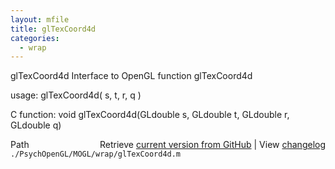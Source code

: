 ```yaml
---
layout: mfile
title: glTexCoord4d
categories:
  - wrap
---
```


glTexCoord4d  Interface to OpenGL function glTexCoord4d

usage:  glTexCoord4d\( s, t, r, q \)

C function:  void glTexCoord4d\(GLdouble s, GLdouble t, GLdouble r, GLdouble q\)


<div class="code_header" style="text-align:right;">
  <span style="float:left;">Path&nbsp;&nbsp;</span> <span class="counter">Retrieve <a href=
  "https://raw.github.com/Psychtoolbox-3/Psychtoolbox-3/beta/./PsychOpenGL/MOGL/wrap/glTexCoord4d.m">current version from GitHub</a> | View <a href=
  "https://github.com/Psychtoolbox-3/Psychtoolbox-3/commits/beta/./PsychOpenGL/MOGL/wrap/glTexCoord4d.m">changelog</a></span>
</div>
<div class="code">
  <code>./PsychOpenGL/MOGL/wrap/glTexCoord4d.m</code>
</div>
